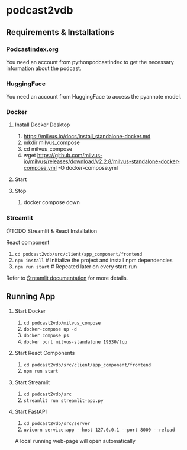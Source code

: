 # podcast2vdb

## Requirements & Installations

### Podcastindex.org

You need an account from pythonpodcastindex to get the necessary information about the podcast.

### HuggingFace

You need an account from HuggingFace to access the pyannote model.

### Docker

1. Install Docker Desktop
   1. https://milvus.io/docs/install_standalone-docker.md
   2. mkdir milvus_compose
   3. cd milvus_compose
   4. wget https://github.com/milvus-io/milvus/releases/download/v2.2.8/milvus-standalone-docker-compose.yml -O docker-compose.yml
2. Start

3. Stop
   1. docker compose down

### Streamlit

@TODO Streamlit & React Installation


React component
1. `cd podcast2vdb/src/client/app_component/frontend`
2. `npm install`  # Initialize the project and install npm dependencies
3. `npm run start` # Repeated later on every start-run

Refer to [Streamlit documentation](https://docs.streamlit.io/library/components/components-api) for more details.

## Running App

1. Start Docker
   1. `cd podcast2vdb/milvus_compose`
   2. `docker-compose up -d`
   3. `docker compose ps`
   4. `docker port milvus-standalone 19530/tcp`
2. Start React Components
   1. `cd podcast2vdb/src/client/app_component/frontend`
   2. `npm run start`
3. Start Streamlit
   1. `cd podcast2vdb/src`
   2. `streamlit run streamlit-app.py`
4. Start FastAPI
   1. `cd podcast2vdb/src/server`
   2. `uvicorn service:app --host 127.0.0.1 --port 8000 --reload` 

   A local running web-page will open automatically


